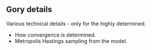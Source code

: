 ## Gory details
Various technical details - only for the highly determined.
 -  How convergence is determined.
 -  Metropolis Hastings sampling from the model.

